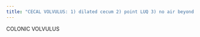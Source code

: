 ```yaml
---
title: "CECAL VOLVULUS: 1) dilated cecum 2) point LUQ 3) no air beyond cecum usually 4) SB may be dilated BE: &quot;bird's beak&quot; @ obstruction w/ rest of colon non-dilated Info: younger pt, closed loop w/ axial twist, can do water soluble enema to confirm Tx: surg, emergency CECAL BASCULE: cecum folds anteromedially (w/o twist) in front of the ascending colon, flap-valve occlusion SIGMOID VOLVULUS: 1) &quot;coffee bean&quot; 2) point RUQ, Sx: Older pt, DDx: LBO, Tx: deflation w/ elective resection &amp; fixation"
---
```

COLONIC VOLVULUS

